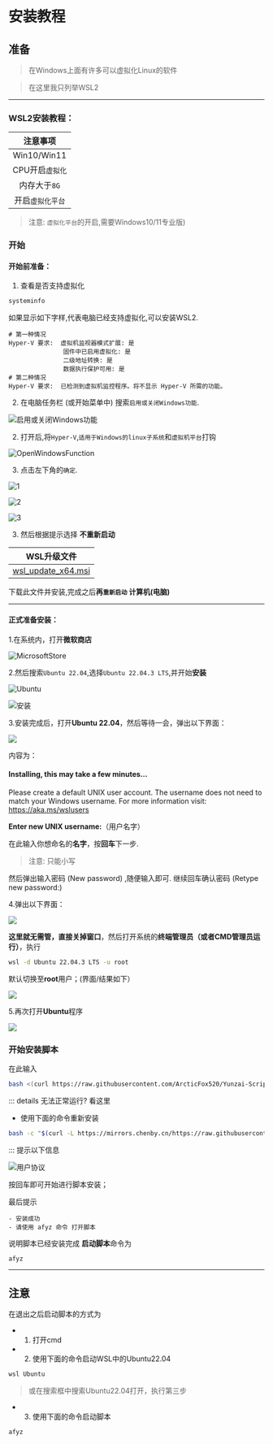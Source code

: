 # 安装教程
## 准备

> 在Windows上面有许多可以虚拟化Linux的软件

>在这里我只列举WSL2

---

### WSL2安装教程：

| 注意事项 |
| :------: |
| Win10/Win11 |
| CPU开启`虚拟化` |
| 内存大于`8G` |
| 开启`虚拟化平台` |
> 注意: `虚拟化平台`的开启,需要Windows10/11专业版)

### 开始
#### 开始前准备：

1. 查看是否支持虚拟化
```powershell
systeminfo
```
如果显示如下字样,代表电脑已经支持虚拟化,可以安装WSL2.
```
# 第一种情况
Hyper-V 要求:  虚拟机监视器模式扩展: 是
               固件中已启用虚拟化: 是
               二级地址转换: 是
               数据执行保护可用: 是
# 第二种情况
Hyper-V 要求:  已检测到虚拟机监控程序。将不显示 Hyper-V 所需的功能。
```

2. 在电脑任务栏 (或开始菜单中) 搜索`启用或关闭Windows功能`.

![启用或关闭Windows功能](WindowsFunction.png)

2. 打开后,将`Hyper-V`,`适用于Windows的linux子系统`和`虚拟机平台`打钩

![OpenWindowsFunction](OpenWindowsFunction.png)

3. 点击左下角的`确定`.

![1](1.png)

![2](2.png)

![3](3.png)

3. 然后根据提示选择 **不重新启动**

| WSL升级文件 |
| :------: |
| [wsl_update_x64.msi](https://wslstorestorage.blob.core.windows.net/wslblob/wsl_update_x64.msi)|

下载此文件并安装,完成之后**再`重新启动` 计算机(电脑)**

---

#### 正式准备安装：
1.在系统内，打开**微软商店**

![MicrosoftStore](MicrosoftStore.png)

2.然后搜索`Ubuntu 22.04`,选择`Ubuntu 22.04.3 LTS`,并开始**安装**

![Ubuntu](ubuntu.png)

![安装](installUbuntu.png)

3.安装完成后，打开**Ubuntu 22.04**，然后等待一会，弹出以下界面：

![](name.png)

内容为：
#### Installing, this may take a few minutes...
Please create a default UNIX user account. The username does not need to match your Windows username.
For more information visit: https://aka.ms/wslusers

**Enter new UNIX username:**（用户名字）

在此输入你想命名的**名字**，按**回车**下一步.
> 注意: 只能小写

然后弹出输入密码 (New password) ,随便输入即可.
继续回车确认密码 (Retype new password:)

4.弹出以下界面：

![](HOME.png)

**这里就无需管，直接关掉窗口**，然后打开系统的**终端管理员（或者CMD管理员运行）**，执行
```bash
wsl -d Ubuntu 22.04.3 LTS -u root
```
默认切换至**root**用户；(界面/结果如下）

![](root.png)

5.再次打开**Ubuntu**程序

![](RootHOME.png)

### 开始安装脚本
在此输入
```bash
bash <(curl https://raw.githubusercontent.com/ArcticFox520/Yunzai-Script/main/start)
```
::: details 无法正常运行? 看这里
- 使用下面的命令重新安装
```bash
bash -c "$(curl -L https://mirrors.chenby.cn/https://raw.githubusercontent.com/ArcticFox520/Yunzai-Script/main/start)"
```
:::
提示以下信息

![用户协议](af.png)

按回车即可开始进行脚本安装；

最后提示
```
- 安装成功
- 请使用 afyz 命令 打开脚本
```
说明脚本已经安装完成
**启动脚本**命令为
```
afyz
```
---
## 注意
在退出之后启动脚本的方式为
- 1. 打开cmd
- 2. 使用下面的命令启动WSL中的Ubuntu22.04
```powershell
wsl Ubuntu
```

>或在搜索框中搜索Ubuntu22.04打开，执行第三步

- 3. 使用下面的命令启动脚本
```bash
afyz
```
